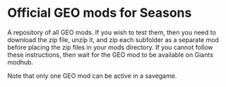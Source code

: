 ﻿# Official GEO mods for Seasons

A repository of all GEO mods. If you wish to test them, then you need to download the zip file, unzip it, and zip each subfolder as a separate mod before placing the zip files in your mods directory. If you cannot follow these instructions, then wait for the GEO mod to be available on Giants modhub.

Note that only one GEO mod can be active in a savegame.
